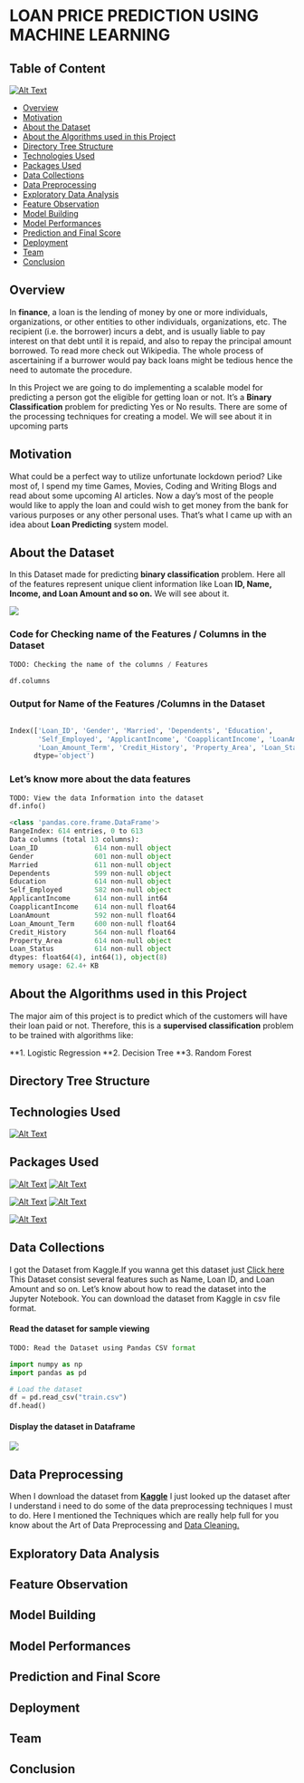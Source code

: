 # LOAN PRICE PREDICTION USING MACHINE LEARNING #
## Table of Content ##

[![Alt Text](Images/1.png)](https://medium.com/@Nivitus./loan-price-prediction-using-machine-learning-b585aafa3e7)

- [Overview](#overview)
- [Motivation](#motivation)
- [About the Dataset](#about-the-dataset)
- [About the Algorithms used in this Project](#about-the-algorithms-used-in-this-project)
- [Directory Tree Structure](#directory-tree-structure) 
- [Technologies Used](#technologies-used) 
- [Packages Used](#packages-used)
- [Data Collections](#data-collections)
- [Data Preprocessing](#data-preprocessing)
- [Exploratory Data Analysis](#exploratory-data-analysis)
- [Feature Observation](#feature-observation)
- [Model Building](#model-building)
- [Model Performances](#model-performances)
- [Prediction and Final Score](#prediction-and-final-score)
- [Deployment](#deployment)
- [Team](#team)
- [Conclusion](#conclusion)


## Overview

In **finance**, a loan is the lending of money by one or more individuals, organizations, or other entities to other individuals, organizations, etc. The recipient (i.e. the borrower) incurs a debt, and is usually liable to pay interest on that debt until it is repaid, and also to repay the principal amount borrowed. To read more check out Wikipedia. The whole process of ascertaining if a burrower would pay back loans might be tedious hence the need to automate the procedure.

In this Project we are going to do implementing a scalable model for predicting a person got the eligible for getting loan or not. It’s a **Binary Classification** problem for predicting Yes or No results. There are some of the processing techniques for creating a model. We will see about it in upcoming parts

## Motivation

What could be a perfect way to utilize unfortunate lockdown period? Like most of, I spend my time Games, Movies, Coding and Writing Blogs and read about some upcoming AI articles. Now a day’s most of the people would like to apply the loan and could wish to get money from the bank for various purposes or any other personal uses. That’s what I came up with an idea about **Loan Predicting** system model.


## About the Dataset

In this Dataset made for predicting **binary classification** problem. Here all of the features represent unique client information like Loan **ID, Name, Income, and Loan Amount and so on.** We will see about it.

![](Images/12.JPG)

### Code for Checking name of the Features / Columns in the Dataset

``` python
TODO: Checking the name of the columns / Features

df.columns
```
### Output for Name of the Features /Columns in the Dataset

``` python

Index(['Loan_ID', 'Gender', 'Married', 'Dependents', 'Education',
       'Self_Employed', 'ApplicantIncome', 'CoapplicantIncome', 'LoanAmount',
       'Loan_Amount_Term', 'Credit_History', 'Property_Area', 'Loan_Status'],
      dtype='object')
```
### Let’s know more about the data features

``` python
TODO: View the data Information into the dataset
df.info()
```

``` python
<class 'pandas.core.frame.DataFrame'>
RangeIndex: 614 entries, 0 to 613
Data columns (total 13 columns):
Loan_ID              614 non-null object
Gender               601 non-null object
Married              611 non-null object
Dependents           599 non-null object
Education            614 non-null object
Self_Employed        582 non-null object
ApplicantIncome      614 non-null int64
CoapplicantIncome    614 non-null float64
LoanAmount           592 non-null float64
Loan_Amount_Term     600 non-null float64
Credit_History       564 non-null float64
Property_Area        614 non-null object
Loan_Status          614 non-null object
dtypes: float64(4), int64(1), object(8)
memory usage: 62.4+ KB
```
## About the Algorithms used in this Project

The major aim of this project is to predict which of the customers will have their loan paid or not. Therefore, this is a **supervised classification** problem to be trained with algorithms like:

**1. Logistic Regression
**2. Decision Tree
**3. Random Forest


## Directory Tree Structure


## Technologies Used

[![Alt Text](Images/19.JPG)](https://www.python.org/)

## Packages Used

[![Alt Text](Images/14.png)](https://numpy.org/doc/)  [![Alt Text](Images/15.png)](https://pandas.pydata.org/)    

[![Alt Text](Images/16.png)](https://seaborn.pydata.org/)  [![Alt Text](Images/17.jpg)](https://matplotlib.org/)
  
[![Alt Text](Images/0.jpg)](https://scikit-learn.org/stable/)


## Data Collections

I got the Dataset from Kaggle.If you wanna get this dataset just [Click here](https://www.kaggle.com/altruistdelhite04/loan-prediction-problem-dataset) This Dataset consist several features such as Name, Loan ID, and Loan Amount and so on. Let’s know about how to read the dataset into the Jupyter Notebook. You can download the dataset from Kaggle in csv file format.

#### Read the dataset for sample viewing

``` python
TODO: Read the Dataset using Pandas CSV format

import numpy as np
import pandas as pd

# Load the dataset
df = pd.read_csv("train.csv") 
df.head()
```

#### Display the dataset in Dataframe

![](Images/13.JPG)

## Data Preprocessing

When I download the dataset from **[Kaggle](https://www.kaggle.com/altruistdelhite04/loan-prediction-problem-dataset)** I just looked up the dataset after I understand i need to do some of the data preprocessing techniques I must to do. Here I mentioned the Techniques which are really help full for you know about the Art of Data Preprocessing and [Data Cleaning.](https://towardsdatascience.com/the-art-of-cleaning-your-data-b713dbd49726)


## Exploratory Data Analysis


## Feature Observation


## Model Building


## Model Performances


## Prediction and Final Score


## Deployment


## Team


## Conclusion
